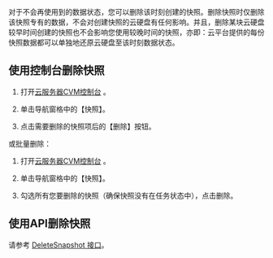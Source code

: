 对于不会再使用到的数据状态，您可以删除该时刻创建的快照。删除快照时仅删除该快照专有的数据，不会对创建快照的云硬盘有任何影响。并且，删除某块云硬盘较早时间创建的快照也不会影响您使用较晚时间的快照，亦即：云平台提供的每份快照数据都可以单独地还原云硬盘至该时刻数据状态。

## 使用控制台删除快照
1) 打开[云服务器CVM控制台](http://console.tcecqpoc.fsphere.cn/cvm/) 。

2) 单击导航窗格中的【快照】。

3) 点击需要删除的快照项后的【删除】按钮。

或批量删除：

1) 打开[云服务器CVM控制台](http://console.tcecqpoc.fsphere.cn/cvm/) 。

2) 单击导航窗格中的【快照】。

3) 勾选所有您要删除的快照（确保快照没有在任务状态中），点击删除。

## 使用API删除快照
请参考 [DeleteSnapshot 接口](http://tcecqpoc.fsphere.cn/document/product/362/15645)。